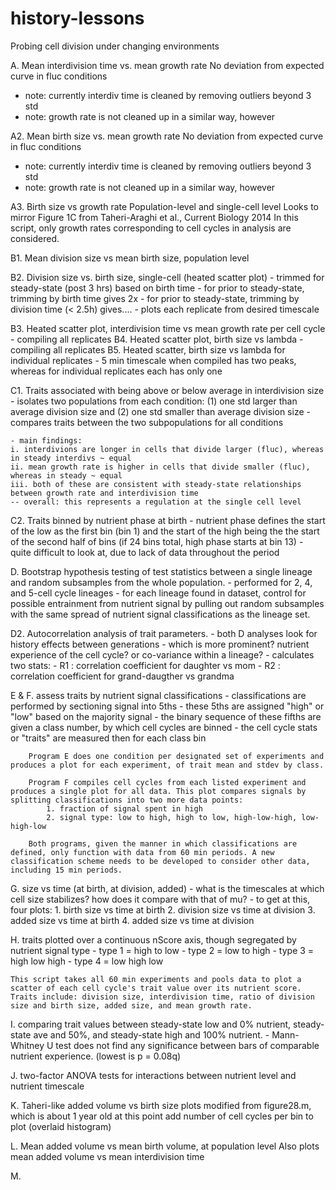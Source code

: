 # history-lessons
Probing cell division under changing environments


A. Mean interdivision time vs. mean growth rate
   No deviation from expected curve in fluc conditions
   - note: currently interdiv time is cleaned by removing outliers beyond 3 std
   - note: growth rate is not cleaned up in a similar way, however

A2. Mean birth size vs. mean growth rate
   No deviation from expected curve in fluc conditions
   - note: currently interdiv time is cleaned by removing outliers beyond 3 std
   - note: growth rate is not cleaned up in a similar way, however

A3. Birth size vs growth rate
    Population-level and single-cell level
    Looks to mirror Figure 1C from Taheri-Araghi et al., Current Biology 2014
    In this script, only growth rates corresponding to cell cycles in analysis are considered.


B1. Mean division size vs mean birth size, population level


B2. Division size vs. birth size, single-cell (heated scatter plot)
	- trimmed for steady-state (post 3 hrs) based on birth time
	- for prior to steady-state, trimming by birth time gives 2x
	- for prior to steady-state, trimming by division time (< 2.5h) gives....
	- plots each replicate from desired timescale

B3. Heated scatter plot, interdivision time vs mean growth rate per cell cycle
	- compiling all replicates
B4. Heated scatter plot, birth size vs lambda
	- compiling all replicates
B5. Heated scatter, birth size vs lambda for individual replicates
	- 5 min timescale when compiled has two peaks, whereas for individual replicates each has only one


C1. Traits associated with being above or below average in interdivision size
	- isolates two populations from each condition: (1) one std larger than average division size and (2) one std smaller than average division size
	- compares traits between the two subpopulations for all conditions

	- main findings:
	i. interdivions are longer in cells that divide larger (fluc), whereas in steady interdivs ~ equal
	ii. mean growth rate is higher in cells that divide smaller (fluc), whereas in steady ~ equal
	iii. both of these are consistent with steady-state relationships between growth rate and interdivision time
	-- overall: this represents a regulation at the single cell level



C2. Traits binned by nutrient phase at birth
	- nutrient phase defines the start of the low as the first bin (bin 1) and the start of the high being the the start of the second half of bins (if 24 bins total, high phase starts at bin 13) 
	- quite difficult to look at, due to lack of data throughout the period



D. Bootstrap hypothesis testing of test statistics between a single lineage and random subsamples from the whole population.
	- performed for 2, 4, and 5-cell cycle lineages
	- for each lineage found in dataset, control for possible entrainment from nutrient signal by pulling out random subsamples with the same spread of nutrient signal classifications as the lineage set.

D2. Autocorrelation analysis of trait parameters.
	- both D analyses look for history effects between generations
	- which is more prominent? nutrient experience of the cell cycle? or co-variance within a lineage?
	- calculates two stats:
	-    R1 : correlation coefficient for daughter vs mom
	-    R2 : correlation coefficient for grand-daugther vs grandma





E & F. assess traits by nutrient signal classifications
		- classifications are performed by sectioning signal into 5ths
		- these 5ths are assigned "high" or "low" based on the majority signal
		- the binary sequence of these fifths are given a class number, by which cell cycles are binned
		- the cell cycle stats or "traits" are measured then for each class bin

		Program E does one condition per designated set of experiments and produces a plot for each experiment, of trait mean and stdev by class.

		Program F compiles cell cycles from each listed experiment and produces a single plot for all data. This plot compares signals by splitting classifications into two more data points:
			1. fraction of signal spent in high
			2. signal type: low to high, high to low, high-low-high, low-high-low

		Both programs, given the manner in which classifications are defined, only function with data from 60 min periods. A new classification scheme needs to be developed to consider other data, including 15 min periods.



G. size vs time (at birth, at division, added)
	- what is the timescales at which cell size stabilizes? how does it compare with that of mu?
	- to get at this, four plots:
	1. birth size vs time at birth
	2. division size vs time at division
	3. added size vs time at birth
	4. added size vs time at division



H. traits plotted over a continuous nScore axis, though segregated by nutrient signal type
	- type 1 = high to low
	- type 2 = low to high
	- type 3 = high low high
	- type 4 = low high low

	This script takes all 60 min experiments and pools data to plot a scatter of each cell cycle's trait value over its nutrient score. Traits include: division size, interdivision time, ratio of division size and birth size, added size, and mean growth rate.



I. comparing trait values between steady-state low and 0% nutrient, steady-state ave and 50%, and steady-state high and 100% nutrient.
	- Mann-Whitney U test does not find any significance between bars of comparable nutrient experience. (lowest is p = 0.08q) 



J. two-factor ANOVA
   tests for interactions between nutrient level and nutrient timescale


K. Taheri-like added volume vs birth size plots
   modified from figure28.m, which is about 1 year old at this point
   add number of cell cycles per bin to plot (overlaid histogram)



L. Mean added volume vs mean birth volume, at population level
   Also plots mean added volume vs mean interdivision time


M. 
